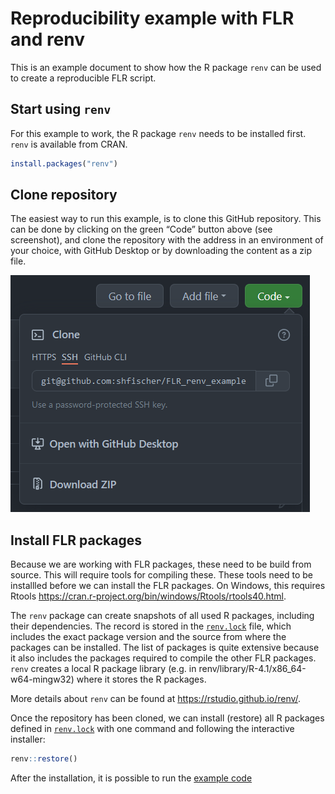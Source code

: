 Reproducibility example with FLR and renv
================

This is an example document to show how the R package `renv` can be used
to create a reproducible FLR script.

## Start using `renv`

For this example to work, the R package `renv` needs to be installed
first. `renv` is available from CRAN.

``` r
install.packages("renv")
```

## Clone repository

The easiest way to run this example, is to clone this GitHub repository.
This can be done by clicking on the green “Code” button above (see
screenshot), and clone the repository with the address in an environment
of your choice, with GitHub Desktop or by downloading the content as a
zip file.

![git_clone](readme_files/git_clone.png)

## Install FLR packages

Because we are working with FLR packages, these need to be build from
source. This will require tools for compiling these. These tools need to
be installled before we can install the FLR packages. On Windows, this
requires Rtools
<https://cran.r-project.org/bin/windows/Rtools/rtools40.html>.

The `renv` package can create snapshots of all used R packages,
including their dependencies. The record is stored in the
[`renv.lock`](https://github.com/shfischer/FLR_renv_example/blob/main/renv.lock)
file, which includes the exact package version and the source from where
the packages can be installed. The list of packages is quite extensive
because it also includes the packages required to compile the other FLR
packages. `renv` creates a local R package library (e.g. in
renv/library/R-4.1/x86_64-w64-mingw32) where it stores the R packages.

More details about `renv` can be found at
<https://rstudio.github.io/renv/>.

Once the repository has been cloned, we can install (restore) all R
packages defined in
[`renv.lock`](https://github.com/shfischer/FLR_renv_example/blob/main/renv.lock)
with one command and following the interactive installer:

``` r
renv::restore()
```

After the installation, it is possible to run the [example
code](https://github.com/shfischer/FLR_renv_example/blob/main/script_example.Rmd)
